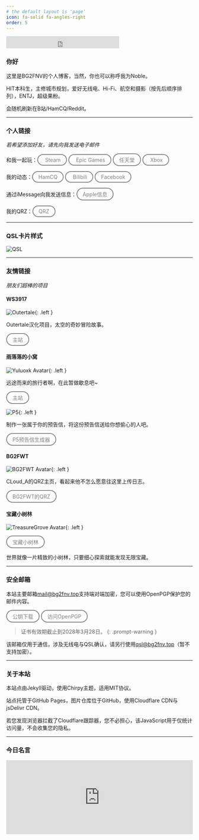 ```yaml
---
# the default layout is 'page'
icon: fa-solid fa-angles-right
order: 5
---
```

<iframe src="https://free.timeanddate.com/clock/i9qcfrb1/fn16/fs20/fc999/tct/pct/pa5/tt0/tw1/tm1/th1/ta1/tb2" frameborder="0" width="305" height="33" allowtransparency="true"></iframe>

### 你好

这里是BG2FNV的个人博客，当然，你也可以称呼我为Noble。

HIT本科生，主修城市规划，爱好无线电、Hi-Fi、航空和摄影（按先后顺序排列），ENTJ，超级果粉。

会随机刷新在B站/HamCQ/Reddit。

***

### 个人链接

*若希望添加好友，请先向我发送电子邮件*

和我一起玩：<a href="https://steamcommunity.com/id/nobletung/" target="_blank" style="text-decoration: none; background: transparent; border: 2px solid gray; color: gray; padding: 5px 15px; border-radius: 50px; display: inline-block; text-align: center;">
  Steam</a>  <a href="https://store.epicgames.com/zh-CN/u/03d34458cbf84e4fb5f74fc1adfdc517" target="_blank" style="text-decoration: none; background: transparent; border: 2px solid gray; color: gray; padding: 5px 15px; border-radius: 50px; display: inline-block; text-align: center;">
  Epic Games</a>  <a href="https://lounge.nintendo.com/friendcode/4548-2982-8296/DJhK0VK5R2" target="_blank" style="text-decoration: none; background: transparent; border: 2px solid gray; color: gray; padding: 5px 15px; border-radius: 50px; display: inline-block; text-align: center;">任天堂</a>  <a href="https://www.xbox.com/zh-CN/play/user/Noble%20E%20Tung" target="_blank" style="text-decoration: none; background: transparent; border: 2px solid gray; color: gray; padding: 5px 15px; border-radius: 50px; display: inline-block; text-align: center;">
  Xbox</a>

我的动态：<a href="https://forum.hamcq.cn/u/4874" target="_blank" style="text-decoration: none; background: transparent; border: 2px solid gray; color: gray; padding: 5px 15px; border-radius: 50px; display: inline-block; text-align: center;">HamCQ</a>  <a href="https://space.bilibili.com/452038587" target="_blank" style="text-decoration: none; background: transparent; border: 2px solid gray; color: gray; padding: 5px 15px; border-radius: 50px; display: inline-block; text-align: center;">
  Bilibili</a>  <a href="https://www.facebook.com/noblee.tung/" target="_blank" style="text-decoration: none; background: transparent; border: 2px solid gray; color: gray; padding: 5px 15px; border-radius: 50px; display: inline-block; text-align: center;">Facebook</a>

通过iMessage向我发送信息：<a href="iMessage:NobleTung@icloud.com" target="_blank" style="text-decoration: none; background: transparent; border: 2px solid gray; color: gray; padding: 5px 15px; border-radius: 50px; display: inline-block; text-align: center;">Apple信息</a>

我的QRZ：<a href="https://www.qrz.com/db/BG2FNV" target="_blank" style="text-decoration: none; background: transparent; border: 2px solid gray; color: gray; padding: 5px 15px; border-radius: 50px; display: inline-block; text-align: center;">QRZ</a>

***

### QSL卡片样式

![QSL](/img/site/qsl.jpg)

***

### 友情链接

*朋友们超棒的项目*

#### WS3917

![Outertale](/img/site/about/ws3917-outertale.png){: .left }

Outertale汉化项目，太空的奇妙冒险故事。

<a href="https://www.ws3917.space/zh-hans/" target="_blank" style="text-decoration: none; background: transparent; border: 2px solid gray; color: gray; padding: 5px 15px; border-radius: 50px; display: inline-block; text-align: center;">主站</a>  

#### 雨落落的小窝

![Yuluoxk Avatar](/img/site/about/yuluoxk-avatar.png){: .left }

远途而来的旅行者啊，在此暂做歇息吧~

<a href="https://yuluoxk.cn/" target="_blank" style="text-decoration: none; background: transparent; border: 2px solid gray; color: gray; padding: 5px 15px; border-radius: 50px; display: inline-block; text-align: center;">主站</a>

![P5](/img/site/about/yuluoxk-p5.png){: .left }

制作一张属于你的预告信，将这份预告信送给你想偷心的人吧。

  <a href="https://yuluoxk.cn/p5/" target="_blank" style="text-decoration: none; background: transparent; border: 2px solid gray; color: gray; padding: 5px 15px; border-radius: 50px; display: inline-block; text-align: center;">P5预告信生成器</a>

#### BG2FWT

![BG2FWT Avatar](/img/site/about/bg2fwt-avatar.png){: .left }

CLoud_A的QRZ主页，看起来他不怎么愿意往这里上传日志。

  <a href="https://qrz.com/db/bg2fwt" target="_blank" style="text-decoration: none; background: transparent; border: 2px solid gray; color: gray; padding: 5px 15px; border-radius: 50px; display: inline-block; text-align: center;">BG2FWT的QRZ</a>

#### 宝藏小树林

![TreasureGrove Avatar](/img/site/about/treasuregrove-avatar.png){: .left }

  <a href="https://treasuregrove.github.io" target="_blank" style="text-decoration: none; background: transparent; border: 2px solid gray; color: gray; padding: 5px 15px; border-radius: 50px; display: inline-block; text-align: center;">宝藏小树林</a>

世界就像一片精致的小树林，只要细心探索就能发现无限宝藏。

***

### 安全邮箱

本站主要邮箱<a href="mailto:mail@bg2fnv.top" target="_blank" style="text-decoration: none;">mail@bg2fnv.top</a>支持端对端加密，您可以使用OpenPGP保护您的邮件内容。

  <a href="https://testingcf.jsdelivr.net/gh/NobleTung/nobleetung-media-hosting@main/public-key/Echo_mail@bg2fnv.top-0xC2939DD5FFE75CAE-pub.asc" target="_blank" style="text-decoration: none; background: transparent; border: 2px solid gray; color: gray; padding: 5px 15px; border-radius: 50px; display: inline-block; text-align: center;">公钥下载</a>  <a href="https://www.openpgp.org" target="_blank" style="text-decoration: none; background: transparent; border: 2px solid gray; color: gray; padding: 5px 15px; border-radius: 50px; display: inline-block; text-align: center;">访问OpenPGP</a>

> 证书有效期截止到2028年3月28日。
{: .prompt-warning }

该邮箱仅用于通信，涉及无线电与QSL确认，请另行使用<a href="mailto:qsl@bg2fnv.top" target="_blank" style="text-decoration: none;">qsl@bg2fnv.top</a>（暂不支持加密）。

***

### 关于本站

本站点由Jekyll驱动，使用Chirpy主题，适用MIT协议。

站点托管于GitHub Pages，图片仓库位于GitHub，使用Cloudflare CDN与jsDelivr CDN。

若您发现浏览器拦截了Cloudflare跟踪器，您不必担心，该JavaScript用于仅统计访问量，不会收集您的隐私。

***

### 今日名言

<iframe frameBorder="0" style="width:100%;;max-width:660px;height:200px" src="https://kwize.com/quote-of-the-day/embed/&txt=0&font=Georgia&color=000000&background=ffffff&fid=0"></iframe>





